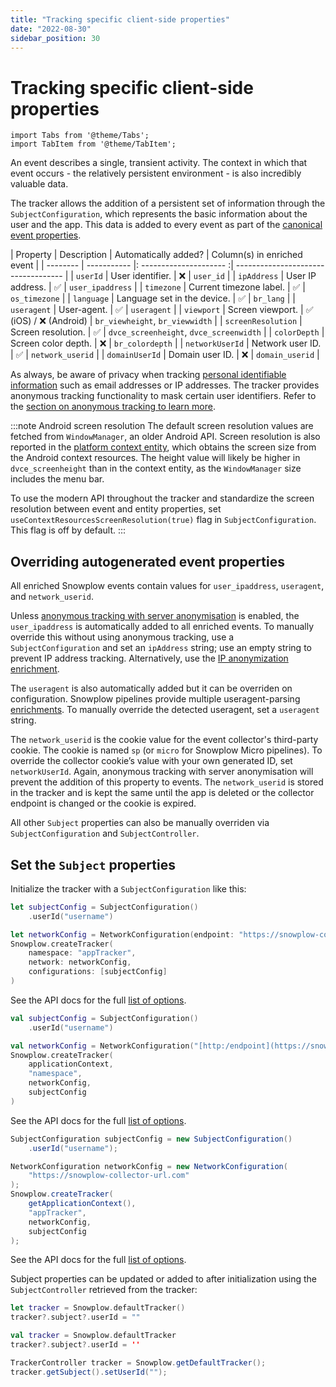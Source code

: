 ```yaml
---
title: "Tracking specific client-side properties"
date: "2022-08-30"
sidebar_position: 30
---
```


# Tracking specific client-side properties

```mdx-code-block
import Tabs from '@theme/Tabs';
import TabItem from '@theme/TabItem';
```

An event describes a single, transient activity. The context in which that event occurs - the relatively persistent environment - is also incredibly valuable data.

The tracker allows the addition of a persistent set of information through the `SubjectConfiguration`, which represents the basic information about the user and the app. This data is added to every event as part of the [canonical event properties](docs/collecting-data/collecting-from-own-applications/snowplow-tracker-protocol/going-deeper/event-parameters/index.md).

| Property | Description | Automatically added? | Column(s) in enriched event |
| -------- | ----------- |: --------------------- :| ----------------------------------- |
| `userId`           | User identifier.            | ❌                     | `user_id`                             |
| `ipAddress`        | User IP address.            | ✅                     | `user_ipaddress`                      |
| `timezone`         | Current timezone label.     | ✅                     | `os_timezone`                         |
| `language`         | Language set in the device. | ✅                     | `br_lang`                             |
| `useragent`        | User-agent.                 | ✅                     | `useragent`                           |
| `viewport`         | Screen viewport.            | ✅ (iOS) / ❌ (Android) | `br_viewheight`, `br_viewwidth`         |
| `screenResolution` | Screen resolution.          | ✅                     | `dvce_screenheight`, `dvce_screenwidth` |
| `colorDepth`       | Screen color depth.         | ❌                     | `br_colordepth`                       |
| `networkUserId`    | Network user ID.            | ✅                     | `network_userid`                      |
| `domainUserId`     | Domain user ID.             | ❌                     | `domain_userid`                       |

As always, be aware of privacy when tracking [personal identifiable information](https://snowplow.io/blog/2020/09/06/user-identification-and-privacy/) such as email addresses or IP addresses.
The tracker provides anonymous tracking functionality to mask certain user identifiers. Refer to the [section on anonymous tracking to learn more](../anonymous-tracking/index.md).

:::note Android screen resolution
The default screen resolution values are fetched from `WindowManager`, an older Android API. Screen resolution is also reported in the [platform context entity](docs/collecting-data/collecting-from-own-applications/mobile-trackers/tracking-events/platform-and-application-context/index.md), which obtains the screen size from the Android context resources. The height value will likely be higher in `dvce_screenheight` than in the context entity, as the `WindowManager` size includes the menu bar.

To use the modern API throughout the tracker and standardize the screen resolution between event and entity properties, set `useContextResourcesScreenResolution(true)` flag in `SubjectConfiguration`. This flag is off by default.
:::

## Overriding autogenerated event properties

All enriched Snowplow events contain values for `user_ipaddress`, `useragent`, and `network_userid`.

Unless [anonymous tracking with server anonymisation](../anonymous-tracking/index.md) is enabled, the `user_ipaddress` is automatically added to all enriched events. To manually override this without using anonymous tracking, use a `SubjectConfiguration` and set an `ipAddress` string; use an empty string to prevent IP address tracking. Alternatively, use the [IP anonymization enrichment](/docs/enriching-your-data/available-enrichments/ip-anonymization-enrichment/index.md).

The `useragent` is also automatically added but it can be overriden on configuration. Snowplow pipelines provide multiple useragent-parsing [enrichments](/docs/enriching-your-data/available-enrichments/index.md). To manually override the detected useragent, set a `useragent` string.

The `network_userid` is the cookie value for the event collector's third-party cookie. The cookie is named `sp` (or `micro` for Snowplow Micro pipelines). To override the collector cookie’s value with your own generated ID, set `networkUserId`. Again, anonymous tracking with server anonymisation will prevent the addition of this property to events. The `network_userid` is stored in the tracker and is kept the same until the app is deleted or the collector endpoint is changed or the cookie is expired.

All other `Subject` properties can also be manually overriden via `SubjectConfiguration` and `SubjectController`.

## Set the `Subject` properties

Initialize the tracker with a `SubjectConfiguration` like this:

<Tabs groupId="platform" queryString>
  <TabItem value="ios" label="iOS" default>

```swift
let subjectConfig = SubjectConfiguration()
    .userId("username")

let networkConfig = NetworkConfiguration(endpoint: "https://snowplow-collector-url.com")
Snowplow.createTracker(
    namespace: "appTracker",
    network: networkConfig,
    configurations: [subjectConfig]
)
```

See the API docs for the full [list of options](https://snowplow.github.io/snowplow-ios-tracker/documentation/snowplowtracker/subjectconfiguration).

  </TabItem>
  <TabItem value="android" label="Android (Kotlin)">

```kotlin
val subjectConfig = SubjectConfiguration()
    .userId("username")

val networkConfig = NetworkConfiguration("[http:/endpoint](https://snowplow-collector-url.com)")
Snowplow.createTracker(
    applicationContext,
    "namespace",
    networkConfig,
    subjectConfig
)
```

See the API docs for the full [list of options](https://snowplow.github.io/snowplow-android-tracker/snowplow-android-tracker/com.snowplowanalytics.snowplow.configuration/-subject-configuration/index.html).

  </TabItem>
  <TabItem value="android-java" label="Android (Java)">

```java
SubjectConfiguration subjectConfig = new SubjectConfiguration()
    .userId("username");

NetworkConfiguration networkConfig = new NetworkConfiguration(
    "https://snowplow-collector-url.com"
);
Snowplow.createTracker(
    getApplicationContext(),
    "appTracker",
    networkConfig,
    subjectConfig
);
```

See the API docs for the full [list of options](https://snowplow.github.io/snowplow-android-tracker/snowplow-android-tracker/com.snowplowanalytics.snowplow.configuration/-subject-configuration/index.html).

  </TabItem>
</Tabs>

Subject properties can be updated or added to after initialization using the `SubjectController` retrieved from the tracker:

<Tabs groupId="platform" queryString>
  <TabItem value="ios" label="iOS" default>

```swift
let tracker = Snowplow.defaultTracker()
tracker?.subject?.userId = ""
```

  </TabItem>
  <TabItem value="android" label="Android (Kotlin)">

```kotlin
val tracker = Snowplow.defaultTracker
tracker?.subject?.userId = ''
```

  </TabItem>
  <TabItem value="android-java" label="Android (Java)">

```java
TrackerController tracker = Snowplow.getDefaultTracker();
tracker.getSubject().setUserId("");
```

  </TabItem>
</Tabs>
